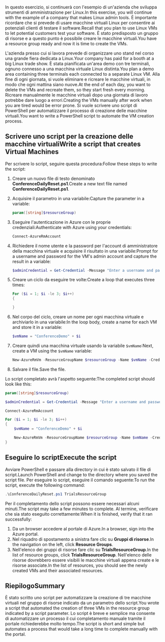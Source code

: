<span data-ttu-id="d882f-101">In questo esercizio, si continuerà con l'esempio di un'azienda che sviluppa strumenti di amministrazione per Linux.</span><span class="sxs-lookup"><span data-stu-id="d882f-101">In this exercise, you will continue with the example of a company that makes Linux admin tools.</span></span> <span data-ttu-id="d882f-102">È importante ricordare che si prevede di usare macchine virtuali Linux per consentire ai potenziali clienti di testare il software.</span><span class="sxs-lookup"><span data-stu-id="d882f-102">Recall that you plan to use Linux VMs to let potential customers test your software.</span></span> <span data-ttu-id="d882f-103">È stato predisposto un gruppo di risorse e a questo punto è possibile creare le macchine virtuali.</span><span class="sxs-lookup"><span data-stu-id="d882f-103">You have a resource group ready and now it is time to create the VMs.</span></span>

<span data-ttu-id="d882f-104">L'azienda presso cui si lavora prevede di organizzare uno stand nel corso una grande fiera dedicata a Linux.</span><span class="sxs-lookup"><span data-stu-id="d882f-104">Your company has paid for a booth at a big Linux trade show.</span></span> <span data-ttu-id="d882f-105">È stata pianificata un'area demo con tre terminali, ognuno connesso a una macchina virtuale Linux distinta.</span><span class="sxs-lookup"><span data-stu-id="d882f-105">You plan a demo area containing three terminals each connected to a separate Linux VM.</span></span> <span data-ttu-id="d882f-106">Alla fine di ogni giornata, si vuole eliminare e ricreare le macchine virtuali, in modo che ogni mattina siano nuove.</span><span class="sxs-lookup"><span data-stu-id="d882f-106">At the end of each day, you want to delete the VMs and recreate them, so they start fresh every morning.</span></span> <span data-ttu-id="d882f-107">Ricreare manualmente le macchine virtuali dopo una giornata di lavoro potrebbe dare luogo a errori.</span><span class="sxs-lookup"><span data-stu-id="d882f-107">Creating the VMs manually after work when you are tired would be error prone.</span></span> <span data-ttu-id="d882f-108">Si vuole scrivere uno script di PowerShell per automatizzare il processo di creazione delle macchine virtuali.</span><span class="sxs-lookup"><span data-stu-id="d882f-108">You want to write a PowerShell script to automate the VM creation process.</span></span>

## <a name="write-a-script-that-creates-virtual-machines"></a><span data-ttu-id="d882f-109">Scrivere uno script per la creazione delle macchine virtuali</span><span class="sxs-lookup"><span data-stu-id="d882f-109">Write a script that creates Virtual Machines</span></span>

<span data-ttu-id="d882f-110">Per scrivere lo script, seguire questa procedura:</span><span class="sxs-lookup"><span data-stu-id="d882f-110">Follow these steps to write the script:</span></span>

1. <span data-ttu-id="d882f-111">Creare un nuovo file di testo denominato **ConferenceDailyReset.ps1**.</span><span class="sxs-lookup"><span data-stu-id="d882f-111">Create a new text file named **ConferenceDailyReset.ps1**.</span></span>

2. <span data-ttu-id="d882f-112">Acquisire il parametro in una variabile:</span><span class="sxs-lookup"><span data-stu-id="d882f-112">Capture the parameter in a variable:</span></span>

    ```powershell
    param([string]$resourceGroup)
    ```

3. <span data-ttu-id="d882f-113">Eseguire l'autenticazione in Azure con le proprie credenziali:</span><span class="sxs-lookup"><span data-stu-id="d882f-113">Authenticate with Azure using your credentials:</span></span>

    ```powershell
    Connect-AzureRmAccount
    ```

4. <span data-ttu-id="d882f-114">Richiedere il nome utente e la password per l'account di amministratore della macchina virtuale e acquisire il risultato in una variabile:</span><span class="sxs-lookup"><span data-stu-id="d882f-114">Prompt for a username and password for the VM's admin account and capture the result in a variable:</span></span>

    ```powershell
    $adminCredential = Get-Credential -Message "Enter a username and password for the VM administrator."
    ```

5. <span data-ttu-id="d882f-115">Creare un ciclo da eseguire tre volte:</span><span class="sxs-lookup"><span data-stu-id="d882f-115">Create a loop that executes three times:</span></span>

    ```powershell
    For ($i = 1; $i -le 3; $i++) 
    {

    }
    ```

6. <span data-ttu-id="d882f-116">Nel corpo del ciclo, creare un nome per ogni macchina virtuale e archiviarlo in una variabile:</span><span class="sxs-lookup"><span data-stu-id="d882f-116">In the loop body, create a name for each VM and store it in a variable:</span></span>

    ```powershell
    $vmName = "ConferenceDemo" + $i
    ```

7. <span data-ttu-id="d882f-117">Creare quindi una macchina virtuale usando la variabile `$vmName`:</span><span class="sxs-lookup"><span data-stu-id="d882f-117">Next, create a VM using the `$vmName` variable:</span></span>

   ```powershell
   New-AzureRmVm -ResourceGroupName $resourceGroup -Name $vmName -Credential $adminCredential -Location "East US" 
   ```

8. <span data-ttu-id="d882f-118">Salvare il file.</span><span class="sxs-lookup"><span data-stu-id="d882f-118">Save the file.</span></span>

<span data-ttu-id="d882f-119">Lo script completato avrà l'aspetto seguente:</span><span class="sxs-lookup"><span data-stu-id="d882f-119">The completed script should look like this:</span></span>

```powershell
param([string]$resourceGroup)

$adminCredential = Get-Credential -Message "Enter a username and password for the VM administrator."

Connect-AzureRmAccount

For ($i = 1; $i -le 3; $i++)
{
    $vmName = "ConferenceDemo" + $i

    New-AzureRmVm -ResourceGroupName $resourceGroup -Name $vmName -Credential $adminCredential -Location "East US" -Image UbuntuLTS
}
```

## <a name="execute-the-script"></a><span data-ttu-id="d882f-120">Eseguire lo script</span><span class="sxs-lookup"><span data-stu-id="d882f-120">Execute the script</span></span>

<span data-ttu-id="d882f-121">Avviare PowerShell e passare alla directory in cui è stato salvato il file di script.</span><span class="sxs-lookup"><span data-stu-id="d882f-121">Launch PowerShell and change to the directory where you saved the script file.</span></span> <span data-ttu-id="d882f-122">Per eseguire lo script, eseguire il comando seguente:</span><span class="sxs-lookup"><span data-stu-id="d882f-122">To run the script, execute the following command:</span></span>

```powershell
.\ConferenceDailyReset.ps1 TrialsResourceGroup
```

<span data-ttu-id="d882f-123">Per il completamento dello script possono essere necessari alcuni minuti.</span><span class="sxs-lookup"><span data-stu-id="d882f-123">The script may take a few minutes to complete.</span></span> <span data-ttu-id="d882f-124">Al termine, verificare che sia stato eseguito correttamente:</span><span class="sxs-lookup"><span data-stu-id="d882f-124">When it is finished, verify that it ran successfully:</span></span>

1. <span data-ttu-id="d882f-125">Da un browser accedere al portale di Azure.</span><span class="sxs-lookup"><span data-stu-id="d882f-125">In a browser, sign into the Azure portal.</span></span>
2. <span data-ttu-id="d882f-126">Nel riquadro di spostamento a sinistra fare clic su **Gruppi di risorse**.</span><span class="sxs-lookup"><span data-stu-id="d882f-126">In the navigation on the left, click **Resource Groups**.</span></span>
3. <span data-ttu-id="d882f-127">Nell'elenco dei gruppi di risorse fare clic su **TrialsResourceGroup**.</span><span class="sxs-lookup"><span data-stu-id="d882f-127">In the list of resource groups, click **TrialsResourceGroup**.</span></span> <span data-ttu-id="d882f-128">Nell'elenco delle risorse dovrebbero essere visibili le macchine virtuali appena create e le risorse associate.</span><span class="sxs-lookup"><span data-stu-id="d882f-128">In the list of resources, you should see the newly created VMs and their associated resources.</span></span>

## <a name="summary"></a><span data-ttu-id="d882f-129">Riepilogo</span><span class="sxs-lookup"><span data-stu-id="d882f-129">Summary</span></span>
<span data-ttu-id="d882f-130">È stato scritto uno script per automatizzare la creazione di tre macchine virtuali nel gruppo di risorse indicato da un parametro dello script.</span><span class="sxs-lookup"><span data-stu-id="d882f-130">You wrote a script that automated the creation of three VMs in the resource group indicated by a script parameter.</span></span> <span data-ttu-id="d882f-131">Lo script è breve e semplice ma consente di automatizzare un processo il cui completamento manuale tramite il portale richiederebbe molto tempo.</span><span class="sxs-lookup"><span data-stu-id="d882f-131">The script is short and simple but automates a process that would take a long time to complete manually with the portal.</span></span>